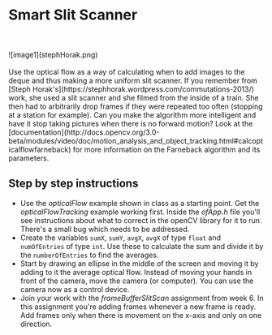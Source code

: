# Smart Slit Scanner
<br>
<br>
![image1](stephHorak.png)
<br>
<br>
Use the optical flow as a way of calculating when to add images to the deque and thus making a more uniform slit scanner. If you remember from [Steph Horak's](https://stephhorak.wordpress.com/commutations-2013/) work, she used a slit scanner and she filmed from the inside of a train. She then had to arbitrarily drop frames if they were repeated too often (stopping at a station for example). Can you make the algorithm more intelligent and have it stop taking pictures when there is no forward motion? Look at the [documentation](http://docs.opencv.org/3.0-beta/modules/video/doc/motion_analysis_and_object_tracking.html#calcopticalflowfarneback) for more information on the Farneback algorithm and its parameters.

## Step by step instructions
* Use the _opticalFlow_ example shown in class as a starting point. Get the _opticalFlowTracking_ example working first. Inside the _ofApp.h_ file you'll see instructions about what to correct in the openCV library for it to run. There's a small bug which needs to be addressed.
* Create the variables `sumX`, `sumY`, `avgX`, `avgX` of type `float` and `numOfEntries` of type `int`. Use these to calculate the sum and divide it by the `numberOfEntries` to find the averages.
* Start by drawing an ellipse in the middle of the screen and moving it by adding to it the average optical flow. Instead of moving your hands in front of the camera, move the camera (or computer). You can use the camera now as a control device.
* Join your work with the _frameBufferSlitScan_ assignment from week 6. In this assignment you're adding frames whenever a new frame is ready. Add frames only when there is movement on the x-axis and only on one direction.
